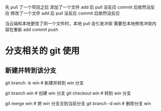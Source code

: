 先 pull 了一个项目之后
添加了一个文件 add 后 pull 没反应
            commit 后依然没反应
修改了一个文件 add 后 pull 没反应
            commit 后依然没反应

当云端和本地更改了同一个文件时，本地 pull 会引发冲突
需要在本地修改冲突内容在重新 add commit push


# 分支相关的 git 使用
## 新建并转到该分支
git branch -b win			# 新建并转到 win 分支

git branch win				# 创建 win 分支
git checkout win			# 转到 win 分支

git merge win               # 把 win 分支合到当前分支
git branch -d win           # 删除分支 win
